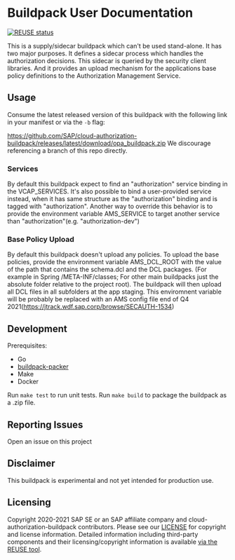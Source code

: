# Buildpack User Documentation

[![REUSE status](https://api.reuse.software/badge/github.com/SAP/cloud-authorization-buildpack)](https://api.reuse.software/info/github.com/SAP/cloud-authorization-buildpack)

This is a supply/sidecar buildpack which can't be used stand-alone. It has two major purposes. It defines a sidecar process which handles the authorization decisions. This sidecar is queried by the security client libraries. And it provides an upload mechanism for the applications base policy definitions to the Authorization Management Service.

## Usage
Consume the latest released version of this buildpack with the following link in your manifest or via the `-b` flag:

https://github.com/SAP/cloud-authorization-buildpack/releases/latest/download/opa_buildpack.zip
We discourage referencing a branch of this repo directly.

### Services
By default this buildpack expect to find an "authorization" service binding in the VCAP_SERVICES.
It's also possible to bind a user-provided service instead, when it has same structure as the "authorization" binding and is tagged with "authorization". Another way to override this behavior is to provide the environment variable AMS_SERVICE to target another service than "authorization"(e.g. "authorization-dev")
### Base Policy Upload
By default this buildpack doesn't upload any policies. To upload the base policies, provide the environment variable AMS_DCL_ROOT with the value of the path that contains the schema.dcl and the DCL packages. (For example in Spring /META-INF/classes; For other main buildpacks just the absolute folder relative to the project root). The buildpack will then upload all DCL files in all subfolders at the app staging. This enviromnent variable will be probably be replaced with an AMS config file end of Q4 2021(https://jtrack.wdf.sap.corp/browse/SECAUTH-1534)

## Development

Prerequisites:
* Go
* [buildpack-packer](https://github.com/cloudfoundry/libbuildpack/tree/master/packager#installing-the-packager)
* Make
* Docker

Run `make test` to run unit tests. Run `make build` to package the buildpack as a .zip file.

## Reporting Issues
Open an issue on this project

## Disclaimer
This buildpack is experimental and not yet intended for production use.

## Licensing
Copyright 2020-2021 SAP SE or an SAP affiliate company and cloud-authorization-buildpack contributors. Please see our [LICENSE](LICENSE) for copyright and license information. Detailed information including third-party components and their licensing/copyright information is available [via the REUSE tool](https://api.reuse.software/info/github.com/SAP/cloud-authorization-buildpack).

